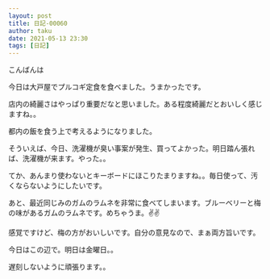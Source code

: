 ```yaml
---
layout: post
title: 日記-00060
author: taku
date: 2021-05-13 23:30
tags: [日記]
---
```


こんばんは

今日は大戸屋でプルコギ定食を食べました。うまかったです。

店内の綺麗さはやっぱり重要だなと思いました。ある程度綺麗だとおいしく感じますね。。

都内の飯を食う上で考えるようになりました。

そういえば、今日、洗濯機が臭い事案が発生、買ってよかった。明日踏ん張れば、洗濯機が来ます。やった。。

てか、あんまり使わないとキーボードにほこりたまりますね。。毎日使って、汚くならないようにしたいです。

あと、最近同じみのガムのラムネを非常に食べてしまいます。ブルーベリーと梅の味があるガムのラムネです。めちゃうま。✌✌

感覚ですけど、梅の方がおいしいです。自分の意見なので、まぁ両方旨いです。

今日はこの辺で。明日は金曜日。。

遅刻しないように頑張ります。。

